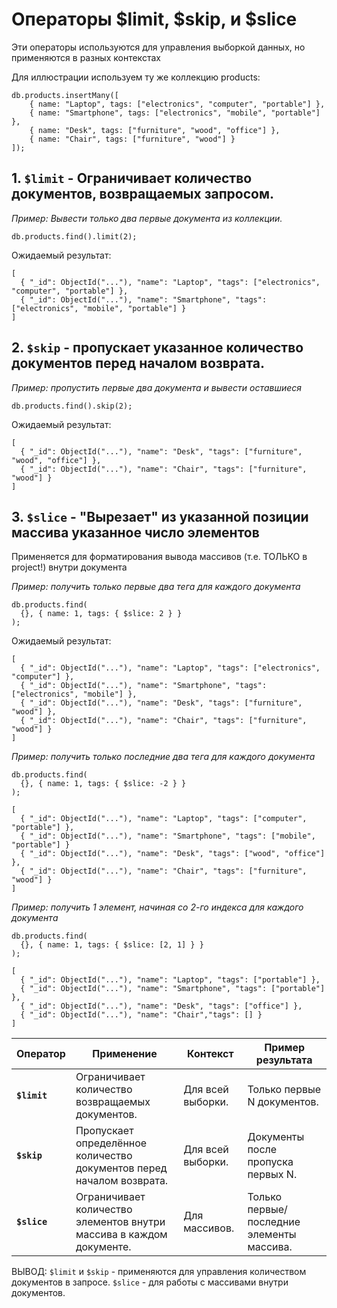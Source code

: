 # Операторы $limit, $skip, и $slice

Эти операторы используются для управления выборкой данных, но применяются в разных контекстах

Для иллюстрации используем ту же коллекцию products:

```
db.products.insertMany([
    { name: "Laptop", tags: ["electronics", "computer", "portable"] },
    { name: "Smartphone", tags: ["electronics", "mobile", "portable"] },
    { name: "Desk", tags: ["furniture", "wood", "office"] },
    { name: "Chair", tags: ["furniture", "wood"] }
]);
```

## 1. `$limit` - Ограничивает количество документов, возвращаемых запросом.

*Пример: Вывести только два первые документа из коллекции.*

```
db.products.find().limit(2);
```

Ожидаемый результат:

```
[
  { "_id": ObjectId("..."), "name": "Laptop", "tags": ["electronics", "computer", "portable"] },
  { "_id": ObjectId("..."), "name": "Smartphone", "tags": ["electronics", "mobile", "portable"] }
]
```

## 2. `$skip` - пропускает указанное количество документов перед началом возврата.


*Пример: пропустить первые два документа и вывести оставшиеся*
```
db.products.find().skip(2);
```
Ожидаемый результат:
```
[
  { "_id": ObjectId("..."), "name": "Desk", "tags": ["furniture", "wood", "office"] },
  { "_id": ObjectId("..."), "name": "Chair", "tags": ["furniture", "wood"] }
]
```


## 3. `$slice` - "Вырезает" из указанной позиции массива указанное число элементов

Применяется для форматирования вывода массивов (т.е. ТОЛЬКО в project!) внутри документа

*Пример: получить только первые два тега для каждого документа*
```
db.products.find(
  {}, { name: 1, tags: { $slice: 2 } }
);
```

Ожидаемый результат:
```
[
  { "_id": ObjectId("..."), "name": "Laptop", "tags": ["electronics", "computer"] },
  { "_id": ObjectId("..."), "name": "Smartphone", "tags": ["electronics", "mobile"] },
  { "_id": ObjectId("..."), "name": "Desk", "tags": ["furniture", "wood"] },
  { "_id": ObjectId("..."), "name": "Chair", "tags": ["furniture", "wood"] }
]
```

*Пример: получить только последние два тега для каждого документа*
```
db.products.find(
  {}, { name: 1, tags: { $slice: -2 } }
);
```

```
[
  { "_id": ObjectId("..."), "name": "Laptop", "tags": ["computer", "portable"] },
  { "_id": ObjectId("..."), "name": "Smartphone", "tags": ["mobile", "portable"] }
  { "_id": ObjectId("..."), "name": "Desk", "tags": ["wood", "office"] },
  { "_id": ObjectId("..."), "name": "Chair", "tags": ["furniture", "wood"] }
]
```
*Пример: получить 1 элемент, начиная со 2-го индекса для каждого документа*
```
db.products.find(
  {}, { name: 1, tags: { $slice: [2, 1] } }
);

[
  { "_id": ObjectId("..."), "name": "Laptop", "tags": ["portable"] },
  { "_id": ObjectId("..."), "name": "Smartphone", "tags": ["portable"] },
  { "_id": ObjectId("..."), "name": "Desk", "tags": ["office"] },
  { "_id": ObjectId("..."), "name": "Chair","tags": [] }
]
```

| Оператор   | Применение                                                            | Контекст          | Пример результата                         |
|------------|------------------------------------------------------------------------|-------------------|-------------------------------------------|
| **`$limit`** | Ограничивает количество возвращаемых документов.                      | Для всей выборки. | Только первые N документов.              |
| **`$skip`**  | Пропускает определённое количество документов перед началом возврата. | Для всей выборки. | Документы после пропуска первых N.        |
| **`$slice`** | Ограничивает количество элементов внутри массива в каждом документе. | Для массивов.     | Только первые/последние элементы массива. |

ВЫВОД:
`$limit` и `$skip` - применяются для управления количеством документов в запросе.
`$slice` - для работы с массивами внутри документов.

